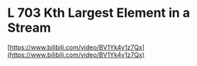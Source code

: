 # L 703 Kth Largest Element in a Stream
 
[https://www.bilibili.com/video/BV1Yk4y1z7Qx](https://www.bilibili.com/video/BV1Yk4y1z7Qx)